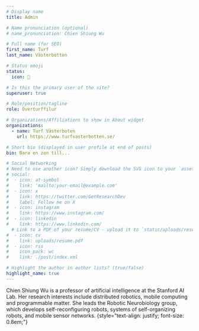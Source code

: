 ```yaml
---
# Display name
title: Admin

# Name pronunciation (optional)
# name_pronunciation: Chien Shiung Wu

# Full name (for SEO)
first_name: Turf
last_name: Västerbotten

# Status emoji
status:
  icon: 🧭

# Is this the primary user of the site?
superuser: true

# Role/position/tagline
role: Överturffilur

# Organizations/Affiliations to show in About widget
organizations:
  - name: Turf Västerboten
    url: https://www.turfvasterbotten.se/

# Short bio (displayed in user profile at end of posts)
bio: Bara en zon till...

# Social Networking
# Need to use another icon? Simply download the SVG icon to your `assets/media/icons/` folder.
# social:
#  - icon: at-symbol
#    link: 'mailto:your-email@example.com'
#  - icon: x
#    link: https://twitter.com/GetResearchDev
#    label: Follow me on X
#  - icon: instagram
#    link: https://www.instagram.com/
#  - icon: linkedin
#    link: https://www.linkedin.com/
  # Link to a PDF of your resume/CV - upload it to `static/uploads/resume.pdf`
#  - icon: cv
#    link: uploads/resume.pdf
#  - icon: rss
#    icon_pack: wc
#    link: ./post/index.xml

# Highlight the author in author lists? (true/false)
highlight_name: true
---
```


Chien Shiung Wu is a professor of artificial intelligence at the Stanford AI Lab. Her research interests include
distributed robotics, mobile computing and programmable matter. She leads the Robotic Neurobiology group, which develops
self-reconfiguring robots, systems of self-organizing robots, and mobile sensor networks.
{style="text-align: justify; font-size: 0.8em;"}

